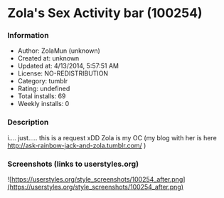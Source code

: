 # Zola's Sex Activity bar (100254)

### Information
- Author: ZolaMun (unknown)
- Created at: unknown
- Updated at: 4/13/2014, 5:57:51 AM
- License: NO-REDISTRIBUTION
- Category: tumblr
- Rating: undefined
- Total installs: 69
- Weekly installs: 0


### Description
i.... just..... this is a request xDD Zola is my OC (my blog with her is here http://ask-rainbow-jack-and-zola.tumblr.com/ )


### Screenshots (links to userstyles.org)
![https://userstyles.org/style_screenshots/100254_after.png](https://userstyles.org/style_screenshots/100254_after.png)


